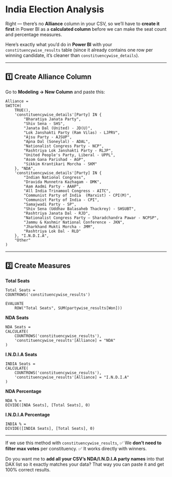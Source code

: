 # India Election Analysis 

Right — there’s no **Alliance** column in your CSV, so we’ll have to **create it first** in Power BI as a **calculated column** before we can make the seat count and percentage measures.

Here’s exactly what you’d do in **Power BI** with your `constituencywise_results` table (since it already contains one row per winning candidate, it’s cleaner than `constituencywise_details`).

---

## **1️⃣ Create Alliance Column**

Go to **Modeling → New Column** and paste this:

```DAX
Alliance = 
SWITCH(
    TRUE(),
    'constituencywise_details'[Party] IN {
        "Bharatiya Janata Party",
        "Shiv Sena - SHS",
        "Janata Dal (United) - JD(U)",
        "Lok Janshakti Party (Ram Vilas) - LJPRV",
        "Ajsu Party - AJSUP",
        "Apna Dal (Soneylal) - ADAL",
        "Nationalist Congress Party - NCP",
        "Rashtriya Lok Janshakti Party - RLJP",
        "United People's Party, Liberal - UPPL",
        "Asom Gana Parishad - AGP",
        "Sikkim Krantikari Morcha - SKM"
    }, "NDA",
    'constituencywise_details'[Party] IN {
        "Indian National Congress",
        "Dravida Munnetra Kazhagam - DMK",
        "Aam Aadmi Party - AAAP",
        "All India Trinamool Congress - AITC",
        "Communist Party of India  (Marxist) - CPI(M)",
        "Communist Party of India - CPI",
        "Samajwadi Party - SP",
        "Shiv Sena (Uddhav Balasaheb Thackrey) - SHSUBT",
        "Rashtriya Janata Dal - RJD",
        "Nationalist Congress Party – Sharadchandra Pawar - NCPSP",
        "Jammu & Kashmir National Conference - JKN",
        "Jharkhand Mukti Morcha - JMM",
        "Rashtriya Lok Dal - RLD"
    }, "I.N.D.I.A",
    "Other"
)
```

---

## **2️⃣ Create Measures**

**Total Seats**

```DAX
Total Seats =
COUNTROWS('constituencywise_results')
```

```
EVALUATE
    ROW("Total Seats", SUM(partywise_results[Won]))
```

**NDA Seats**

```DAX
NDA Seats =
CALCULATE(
    COUNTROWS('constituencywise_results'),
    'constituencywise_results'[Alliance] = "NDA"
)
```

**I.N.D.I.A Seats**

```DAX
INDIA Seats =
CALCULATE(
    COUNTROWS('constituencywise_results'),
    'constituencywise_results'[Alliance] = "I.N.D.I.A"
)
```

**NDA Percentage**

```DAX
NDA % =
DIVIDE([NDA Seats], [Total Seats], 0)
```

**I.N.D.I.A Percentage**

```DAX
INDIA % =
DIVIDE([INDIA Seats], [Total Seats], 0)
```

---

If we use this method with `constituencywise_results`,
✅ We **don’t need to filter max votes** per constituency.
✅ It works directly with winners.

Do you want me to **add all your CSV’s NDA/I.N.D.I.A party names** into that DAX list so it exactly matches your data? That way you can paste it and get 100% correct results.
